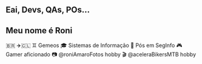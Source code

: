 ## Eai, Devs, QAs, POs...

## Meu nome é Roni
  🇧🇷 ✈️🇨🇱
  ♊ Gemeos
  🎓 Sistemas de Informação
  📝 Pós em SegInfo
  🎮 Gamer aficionado
  📷 @roniAmaroFotos hobby
  🎬 @aceleraBikersMTB hobby
